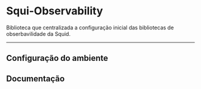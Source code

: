 # Squi-Observability

Biblioteca que centralizada a configuração inicial das bibliotecas de obserbavilidade da Squid.

---

## Configuração do ambiente

## Documentação